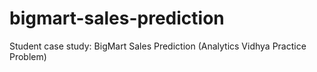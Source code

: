 # bigmart-sales-prediction
Student case study: BigMart Sales Prediction (Analytics Vidhya Practice Problem)
